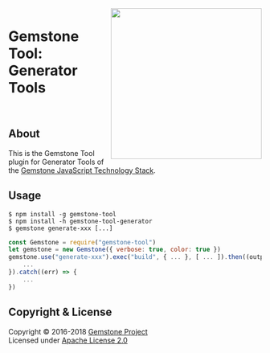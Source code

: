 
<img src="https://rawgit.com/gemstonejs/gemstone-artwork/master/gemstone-logo-white.svg" width="300" align="right" alt=""/>

Gemstone Tool: Generator Tools
==============================

<p/>
<img src="https://nodei.co/npm/gemstone-tool-generator.png?downloads=true&stars=true" alt=""/>
<p/>
<img src="https://david-dm.org/rse/gemstone-tool-generator.png" alt=""/>

About
-----

This is the Gemstone Tool plugin for Generator Tools of the
[Gemstone JavaScript Technology Stack](http://gemstonejs.com).

Usage
-----

```shell
$ npm install -g gemstone-tool
$ npm install -h gemstone-tool-generator
$ gemstone generate-xxx [...]
```

```js
const Gemstone = require("gemstone-tool")
let gemstone = new Gemstone({ verbose: true, color: true })
gemstone.use("generate-xxx").exec("build", { ... }, [ ... ]).then((output) => {
    ...
}).catch((err) => {
    ...
})
```

Copyright &amp; License
-----------------------

Copyright &copy; 2016-2018 [Gemstone Project](http://gemstonejs.com)<br/>
Licensed under [Apache License 2.0](https://spdx.org/licenses/Apache-2.0)

